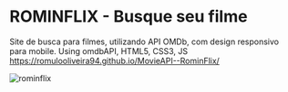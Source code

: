 # ROMINFLIX - Busque seu filme
  
  Site de busca para filmes, utilizando API OMDb, com design responsivo para mobile.
  Using omdbAPI, HTML5, CSS3, JS
  https://romulooliveira94.github.io/MovieAPI--RominFlix/
  
   
![rominflix](https://user-images.githubusercontent.com/99622544/156749633-692348bb-d2c2-4578-856c-852ff4dadfb5.gif)
